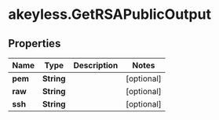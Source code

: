 # akeyless.GetRSAPublicOutput

## Properties

Name | Type | Description | Notes
------------ | ------------- | ------------- | -------------
**pem** | **String** |  | [optional] 
**raw** | **String** |  | [optional] 
**ssh** | **String** |  | [optional] 


